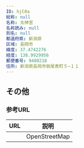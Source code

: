```yaml
---
ID: hjC0a
総称: null
名称: 太神宮
名称読み: null
別名: null
都道府県: 新潟県
区域: 長岡市
緯度: 37.4742276
経度: 138.9929956
郵便番号: 9400218
住所: 新潟県長岡市栃尾表町５−１１
---
```


## その他

### 参考URL

| URL | 説明          |
| --- | ------------- |
|     | OpenStreetMap |
